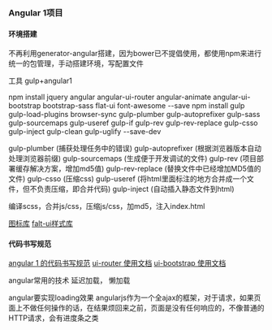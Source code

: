 ### Angular 1项目

#### 环境搭建
不再利用generator-angular搭建，因为bower已不提倡使用，都使用npm来进行统一的包管理，手动搭建环境，写配置文件

工具 gulp+angular1

npm install jquery angular angular-ui-router angular-animate angular-ui-bootstrap bootstrap-sass flat-ui font-awesome --save
npm install gulp gulp-load-plugins  browser-sync gulp-plumber gulp-autoprefixer gulp-sass gulp-sourcemaps gulp-useref gulp-if gulp-rev gulp-rev-replace gulp-csso gulp-inject gulp-clean gulp-uglify  --save-dev

gulp-plumber   (捕获处理任务中的错误)
gulp-autoprefixer   (根据浏览器版本自动处理浏览器前缀)
gulp-sourcemaps   (生成便于开发调试的文件)
gulp-rev   (项目部署缓存解决方案，增加md5值)
gulp-rev-replace   (替换文件中已经增加MD5值的文件)
gulp-csso   (压缩css)
gulp-useref   (将html里面标注的地方合并成一个文件，但不负责压缩，即合并代码)
gulp-inject   (自动插入静态文件到html)

编译scss，合并js/css，压缩js/css，加md5，注入index.html


[图标库](http://fontawesome.dashgame.com/)
[falt-ui样式库](http://designmodo.github.io/Flat-UI/docs/components.html)

#### 代码书写规范
[angular 1 的代码书写规范](https://github.com/johnpapa/angular-styleguide/tree/master/a1)
[ui-router 使用文档](https://ui-router.github.io)
[ui-bootstrap 使用文档](https://angular-ui.github.io/bootstrap/#!#getting_started)



angular常用的技术
延迟加载， 懒加载

angular要实现loading效果
angularjs作为一个全ajax的框架，对于请求，如果页面上不做任何操作的话，在结果烦回来之前，页面是没有任何响应的，不像普通的HTTP请求，会有进度条之类
